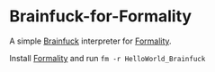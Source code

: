 # Brainfuck-for-Formality
A simple [Brainfuck](https://esolangs.org/wiki/Brainfuck) interpreter for [Formality](https://github.com/moonad/Formality).


Install [Formality](https://github.com/moonad/Formality) and run `fm -r HelloWorld_Brainfuck`
